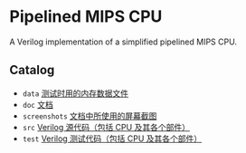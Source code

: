 # Pipelined MIPS CPU

A Verilog implementation of a simplified pipelined MIPS CPU.

## Catalog

* `data` [测试时用的内存数据文件](data/)
* `doc` [文档](doc/)
* `screenshots` [文档中所使用的屏幕截图](screenshots/)
* `src` [Verilog 源代码（包括 CPU 及其各个部件）](src/)
* `test` [Verilog 测试代码（包括 CPU 及其各个部件）](test/)
